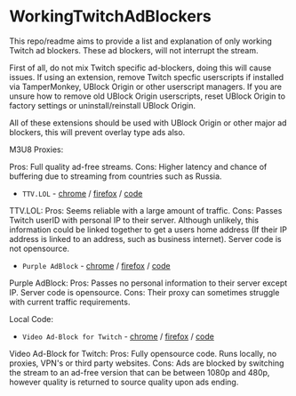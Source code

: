 # WorkingTwitchAdBlockers

This repo/readme aims to provide a list and explanation of only working Twitch ad blockers. These ad blockers, will not interrupt the stream.

First of all, do not mix Twitch specific ad-blockers, doing this will cause issues. If using an extension, remove Twitch specfic userscripts if installed via TamperMonkey, UBlock Origin or other userscript managers. If you are unsure how to remove old UBlock Origin userscripts, reset UBlock Origin to factory settings or uninstall/reinstall UBlock Origin.

All of these extensions should be used with UBlock Origin or other major ad blockers, this will prevent overlay type ads also.

M3U8 Proxies:

Pros: Full quality ad-free streams.
Cons: Higher latency and chance of buffering due to streaming from countries such as Russia.

- `TTV.LOL` - [chrome](https://chrome.google.com/webstore/detail/ttv-lol/ofbbahodfeppoklmgjiokgfdgcndngjm) / [firefox](https://addons.mozilla.org/en-US/firefox/addon/ttv-lol/) / [code](https://github.com/TTV-LOL/extensions)

TTV.LOL:
Pros: Seems reliable with a large amount of traffic.
Cons: Passes Twitch userID with personal IP to their server. Although unlikely, this information could be linked together to get a users home address (If their IP address is linked to an address, such as business internet). Server code is not opensource.

- `Purple AdBlock` - [chrome](https://chrome.google.com/webstore/detail/purple-adblock/lkgcfobnmghhbhgekffaadadhmeoindg) / [firefox](https://addons.mozilla.org/en-US/firefox/addon/purpleadblock/) / [code](https://github.com/arthurbolsoni/Purple-adblock/)

Purple AdBlock:
Pros: Passes no personal information to their server except IP. Server code is opensource.
Cons: Their proxy can sometimes struggle with current traffic requirements.


Local Code:

- `Video Ad-Block for Twitch` - [chrome](https://chrome.google.com/webstore/detail/video-ad-block-for-twitch/kgeglempfkhalebjlogemlmeakondflc) / [firefox](https://addons.mozilla.org/en-US/firefox/addon/video-ad-block-for-twitch/) / [code](https://github.com/saucettv/VideoAdBlockForTwitch)

Video Ad-Block for Twitch:
Pros: Fully opensource code. Runs locally, no proxies, VPN's or third party websites.
Cons: Ads are blocked by switching the stream to an ad-free version that can be between 1080p and 480p, however quality is returned to source quality upon ads ending.
